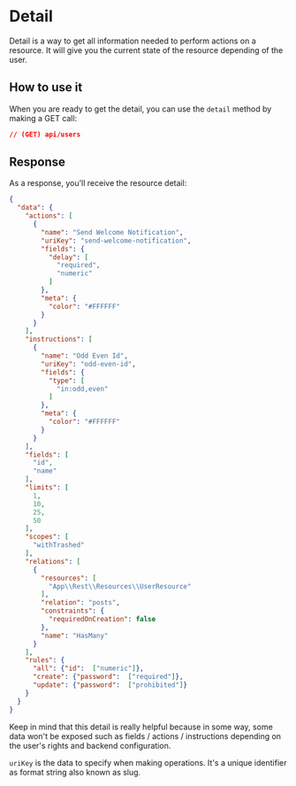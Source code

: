 # Detail

Detail is a way to get all information needed to perform actions on a resource. It will give you the current state of the resource depending of the user.

## How to use it

When you are ready to get the detail, you can use the `detail` method by making a GET call:

```json
// (GET) api/users
```

## Response

As a response, you'll receive the resource detail:

```json
{
  "data": {
    "actions": [
      {
        "name": "Send Welcome Notification",
        "uriKey": "send-welcome-notification",
        "fields": {
          "delay": [
            "required",
            "numeric"
          ]
        },
        "meta": {
          "color": "#FFFFFF"
        }
      }
    ],
    "instructions": [
      {
        "name": "Odd Even Id",
        "uriKey": "odd-even-id",
        "fields": {
          "type": [
            "in:odd,even"
          ]
        },
        "meta": {
          "color": "#FFFFFF"
        }
      }
    ],
    "fields": [
      "id",
      "name"
    ],
    "limits": [
      1,
      10,
      25,
      50
    ],
    "scopes": [
      "withTrashed"
    ],
    "relations": [
      {
        "resources": [
          "App\\Rest\\Resources\\UserResource"
        ],
        "relation": "posts",
        "constraints": {
          "requiredOnCreation": false
        },
        "name": "HasMany"
      }
    ],
    "rules": {
      "all": {"id":  ["numeric"]},
      "create": {"password":  ["required"]},
      "update": {"password":  ["prohibited"]}
    }
  }
}
```

Keep in mind that this detail is really helpful because in some way, some data won't be exposed such as fields / actions / instructions depending on the user's rights and backend configuration.

`uriKey` is the data to specify when making operations. It's a unique identifier as format string also known as slug.
